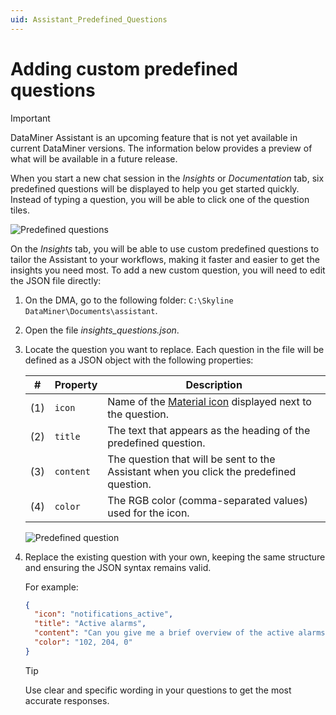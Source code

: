 ```yaml
---
uid: Assistant_Predefined_Questions
---
```


# Adding custom predefined questions

> [!IMPORTANT]
> DataMiner Assistant is an upcoming feature that is not yet available in current DataMiner versions. The information below provides a preview of what will be available in a future release.

When you start a new chat session in the *Insights* or *Documentation* tab, six predefined questions will be displayed to help you get started quickly. Instead of typing a question, you will be able to click one of the question tiles.

![Predefined questions](~/dataminer/images/Assistant_PredefinedQuestions.gif)

On the *Insights* tab, you will be able to use custom predefined questions to tailor the Assistant to your workflows, making it faster and easier to get the insights you need most. To add a new custom question, you will need to edit the JSON file directly:

1. On the DMA, go to the following folder: `C:\Skyline DataMiner\Documents\assistant`.

1. Open the file *insights_questions.json*.

1. Locate the question you want to replace. Each question in the file will be defined as a JSON object with the following properties:

   | # | Property | Description |
   |:--:|--|--|
   | (1) | `icon` | Name of the [Material icon](https://fonts.google.com/icons) displayed next to the question. |
   | (2) | `title` | The text that appears as the heading of the predefined question. |
   | (3) | `content` | The question that will be sent to the Assistant when you click the predefined question. |
   | (4) | `color` | The RGB color (comma-separated values) used for the icon. |

   ![Predefined question](~/dataminer/images/Assistant_Predefined_Question.png)

1. Replace the existing question with your own, keeping the same structure and ensuring the JSON syntax remains valid.

   For example:

   ```json
   {
     "icon": "notifications_active",
     "title": "Active alarms",
     "content": "Can you give me a brief overview of the active alarms in my system?",
     "color": "102, 204, 0"
   }
   ```

   > [!TIP]
   > Use clear and specific wording in your questions to get the most accurate responses.
